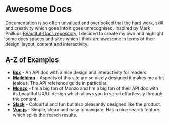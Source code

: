 # Awesome Docs
Documentation is so often unvalued and overlooked that the hard work, skill and creativity which goes into it goes unrecognised. Inspired by Mark Phillups [Beautiful-Docs repository](https://github.com/PharkMillups/beautiful-docs), I decided to create my own and highlight some docs spaces and sites which I think are awesome in terms of their design, layout, content and interactivity. 

## A-Z of Examples
* **[Box](https://developer.box.com/reference)** - An API doc with a nice design and interactivity for readers.
* **[Mailchimp](http://developer.mailchimp.com/documentation/mailchimp/reference/overview/)** - Aspects of this site are so nicely designed it makes me a bit jealous. The API reference guide in particular.
* **[Monzo](https://monzo.com/docs)** - I'm a big fan of Monzo and I'm a big fan of their API doc with its beautiful UX/UI design which allows you to scroll effortlessly through the content.
* **[Slack](https://api.slack.com/)** - Colourful and fun but also pleasantly designed like the product.
* **[Vue.js](https://vuejs.org/v2/guide/index.html)** - Simple, clean and easy to navigate. Has a nice search feature which splits the search results.
